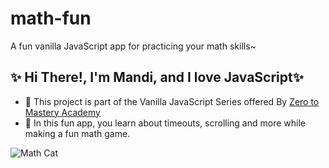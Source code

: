 # math-fun

A fun vanilla JavaScript app for practicing your math skills~

## ✨ Hi There!, I'm Mandi, and I love JavaScript✨

- 🤸 This project is part of the Vanilla JavaScript Series offered By [Zero to Mastery Academy](https://zerotomastery.io/)
- 🤸 In this fun app, you learn about timeouts, scrolling and more while making a fun math game. 


![Math Cat](https://i.pinimg.com/originals/bd/6b/7b/bd6b7b8654a29bc70422ecf09c43e60b.jpg)



